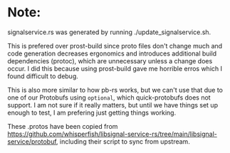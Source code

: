 # Note:
signalservice.rs was generated by running ./update_signalservice.sh. 

This is prefered over prost-build since proto files don't change much and code generation decreases ergonomics and 
introduces additional build dependencies (protoc), which are unnecessary unless a change does occur. 
I did this because using prost-build gave me horrible erros which I found difficult to debug.

This is also more similar to how pb-rs works, but we can't use that due to one of our Protobufs using `optional`, which quick-protobufs
does not support. I am not sure if it really matters, but until we have things set up enough to test, I am prefering just getting
things working. 

These .protos have been copied from https://github.com/whisperfish/libsignal-service-rs/tree/main/libsignal-service/protobuf, including
their script to sync from upstream.
